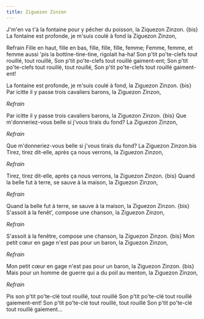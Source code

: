 ```yaml
---
title: Ziguezon Zinzon
---
```

J'm'en va t'à la fontaine pour y pêcher du poisson, la Ziquezon Zinzon. {bis}
La fontaine est profonde, je m'suis coulé à fond la Ziguezon Zinzon,

Refrain
Fille en haut, fille en bas, fille, fille, fille, femme;
Femme, femme, et femme aussi 'pis la bottine-tine-tine, rigolait ha-ha!
Son p'tit po'te-clefs tout rouillé, tout rouillé,
Son p'tit po'te-clefs tout rouillé gaiment-ent;
Son p'tit po'te-clefs tout rouillé, tout rouillé,
Son p'tit po'te-clefs tout rouillé gaiment-ent!

La fontaine est profonde, je m'suis coulé à fond, la Ziguezon Zinzon. {bis}
Par icitte il y passe trois cavaliers barons, la Ziguezon Zinzon,

*Refrain*

Par icitte il y passe trois cavaliers barons, la Ziguezon Zinzon. {bis}
Que m'donneriez-vous belle si j'vous tirais du fond? La Ziguezon Zinzon,

*Refrain*

Que m'donneriez-vous belle si j'vous tirais du fond? La Ziguezon Zinzon.bis
Tirez, tirez dit-elle, après ça nous verrons, la Ziguezon Zinzon,

*Refrain*

Tirez, tirez dit-elle, après ça nous verrons, la Ziguezon Zinzon. {bis}
Quand la belle fut à terre, se sauve à la maison, la Ziguezon Zinzon,

*Refrain*

Quand la belle fut à terre, se sauve à la maison, la Ziguezon Zinzon. {bis}
S'assoit à la fenêt', compose une chanson, la Ziguezon Zinzon,

*Refrain*

S'assoit à la fenêtre, compose une chanson, la Ziguezon Zinzon. {bis}
Mon petit cœur en gage n'est pas pour un baron, la Ziguezon Zinzon,

*Refrain*

Mon petit cœur en gage n'est pas pour un baron, la Ziguezon Zinzon. {bis}
Mais pour un homme de guerre qui a du poil au menton, la Ziguezon Zinzon,

*Refrain*

Pis son p'tit po'te-clé tout rouillé, tout rouillé
Son p'tit po'te-clé tout rouillé gaiement-ent!
Son p'tit po'te-clé tout rouillé, tout rouillé
Son p'tit po'te-clé tout rouillé gaiement...
